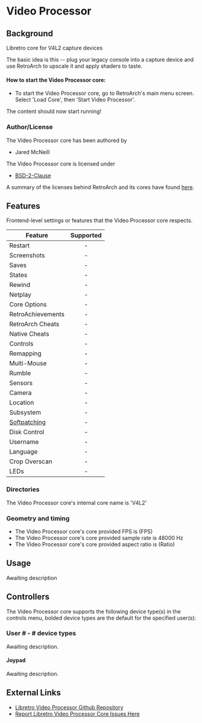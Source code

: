 # Video Processor

## Background

Libretro core for V4L2 capture devices

The basic idea is this -- plug your legacy console into a capture device and use RetroArch to upscale it and apply shaders to taste.

#### How to start the Video Processor core:

- To start the Video Processor core, go to RetroArch's main menu screen. Select 'Load Core', then 'Start Video Processor'.

The content should now start running!

### Author/License

The Video Processor core has been authored by

- Jared McNeill

The Video Processor core is licensed under

- [BSD-2-Clause](https://github.com/jaredmcneill/libretro-v4l2/blob/master/LICENSE)

A summary of the licenses behind RetroArch and its cores have found [here](https://docs.libretro.com/tech/licenses/).

## Features

Frontend-level settings or features that the Video Processor core respects.

| Feature           | Supported |
|-------------------|:---------:|
| Restart           | -         |
| Screenshots       | -         |
| Saves             | -         |
| States            | -         |
| Rewind            | -         |
| Netplay           | -         |
| Core Options      | -         |
| RetroAchievements | -         |
| RetroArch Cheats  | -         |
| Native Cheats     | -         |
| Controls          | -         |
| Remapping         | -         |
| Multi-Mouse       | -         |
| Rumble            | -         |
| Sensors           | -         |
| Camera            | -         |
| Location          | -         |
| Subsystem         | -         |
| [Softpatching](https://docs.libretro.com/guides/softpatching/) | -         |
| Disk Control      | -         |
| Username          | -         |
| Language          | -         |
| Crop Overscan     | -         |
| LEDs              | -         |

### Directories

The Video Processor core's internal core name is 'V4L2'

### Geometry and timing

- The Video Processor core's core provided FPS is (FPS)
- The Video Processor core's core provided sample rate is 48000 Hz
- The Video Processor core's core provided aspect ratio is (Ratio)

## Usage

Awaiting description

## Controllers

The Video Processor core supports the following device type(s) in the controls menu, bolded device types are the default for the specified user(s):

### User # - # device types

Awaiting description.

#### Joypad

Awaiting description.

## External Links

- [Libretro Video Processor Github Repository](https://github.com/libretro/RetroArch/tree/master/cores/libretro-video-processor)
- [Report Libretro Video Processor Core Issues Here](https://github.com/libretro/RetroArch/issues)